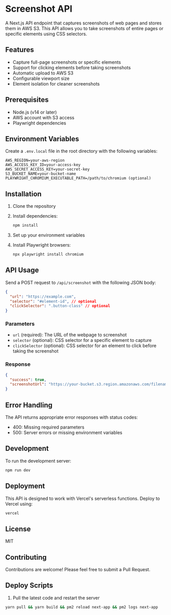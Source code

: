 # Screenshot API

A Next.js API endpoint that captures screenshots of web pages and stores them in AWS S3. This API allows you to take screenshots of entire pages or specific elements using CSS selectors.

## Features

- Capture full-page screenshots or specific elements
- Support for clicking elements before taking screenshots
- Automatic upload to AWS S3
- Configurable viewport size
- Element isolation for cleaner screenshots

## Prerequisites

- Node.js (v14 or later)
- AWS account with S3 access
- Playwright dependencies

## Environment Variables

Create a `.env.local` file in the root directory with the following variables:

```env
AWS_REGION=your-aws-region
AWS_ACCESS_KEY_ID=your-access-key
AWS_SECRET_ACCESS_KEY=your-secret-key
S3_BUCKET_NAME=your-bucket-name
PLAYWRIGHT_CHROMIUM_EXECUTABLE_PATH=/path/to/chromium (optional)
```

## Installation

1. Clone the repository
2. Install dependencies:

    ```bash
    npm install
    ```

3. Set up your environment variables
4. Install Playwright browsers:

    ```bash
    npx playwright install chromium
    ```

## API Usage

Send a POST request to `/api/screenshot` with the following JSON body:

```json
{
  "url": "https://example.com",
  "selector": "#element-id", // optional
  "clickSelector": ".button-class" // optional
}
```

### Parameters

- `url` (required): The URL of the webpage to screenshot
- `selector` (optional): CSS selector for a specific element to capture
- `clickSelector` (optional): CSS selector for an element to click before taking the screenshot

### Response

```json
{
  "success": true,
  "screenshotUrl": "https://your-bucket.s3.region.amazonaws.com/filename.png"
}
```

## Error Handling

The API returns appropriate error responses with status codes:

- 400: Missing required parameters
- 500: Server errors or missing environment variables

## Development

To run the development server:

```bash
npm run dev
```

## Deployment

This API is designed to work with Vercel's serverless functions. Deploy to Vercel using:

```bash
vercel
```

## License

MIT

## Contributing

Contributions are welcome! Please feel free to submit a Pull Request.

## Deploy Scripts

1. Pull the latest code and restart the server

```bash
yarn pull && yarn build && pm2 reload next-app && pm2 logs next-app
```
